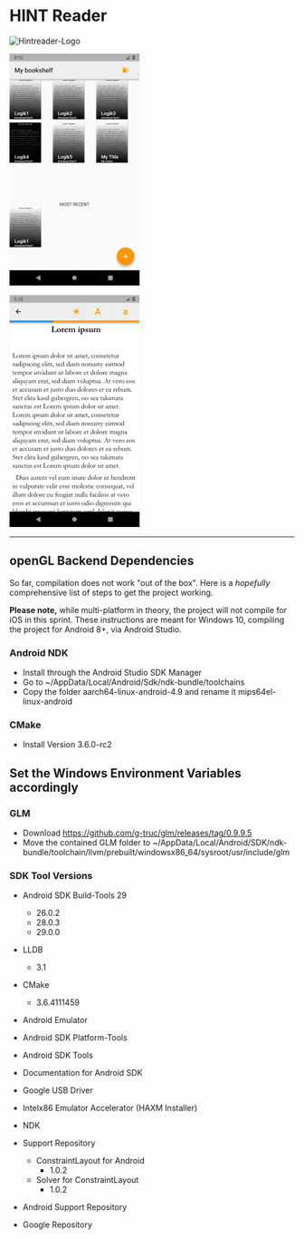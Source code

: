 # HINT Reader

![Hintreader-Logo](https://raw.githubusercontent.com/mobileappdevhm19/apps4students-team-3/gh-pages/wiki/icon_hintreader_yellow.png)

![Bookshelf View](https://raw.githubusercontent.com/mobileappdevhm19/HINT-Reader/gh-pages/wiki/screenshots_secondrelease/bookshelfview_newbook.png)

![Book View](https://raw.githubusercontent.com/mobileappdevhm19/HINT-Reader/gh-pages/wiki/screenshots_secondrelease/light_normal.png)

***

## openGL Backend Dependencies

So far, compilation does not work "out of the box".
Here is a *hopefully* comprehensive list of steps to get the project working.

**Please note,** while multi-platform in theory, the project will not compile for iOS in this sprint.
These instructions are meant for Windows 10, compiling the project for Android 8+, via Android Studio.

### Android NDK

* Install through the Android Studio SDK Manager
* Go to ~/AppData/Local/Android/Sdk/ndk-bundle/toolchains
* Copy the folder aarch64-linux-android-4.9 and rename it mips64el-linux-android

### CMake

* Install Version 3.6.0-rc2

## Set the Windows Environment Variables accordingly

### GLM
* Download https://github.com/g-truc/glm/releases/tag/0.9.9.5
* Move the contained GLM folder to ~/AppData/Local/Android/SDK/ndk-bundle/toolchain/llvm/prebuilt/windowsx86_64/sysroot/usr/include/glm

### SDK Tool Versions

* Android SDK Build-Tools 29
  * 26.0.2
  * 28.0.3
  * 29.0.0
  
* LLDB
  * 3.1
  
* CMake
  * 3.6.4111459

* Android Emulator
* Android SDK Platform-Tools
* Android SDK Tools
* Documentation for Android SDK
* Google USB Driver
* Intelx86 Emulator Accelerator (HAXM Installer)
* NDK

* Support Repository
  * ConstraintLayout for Android
    * 1.0.2
  * Solver for ConstraintLayout
    * 1.0.2

* Android Support Repository
* Google Repository
